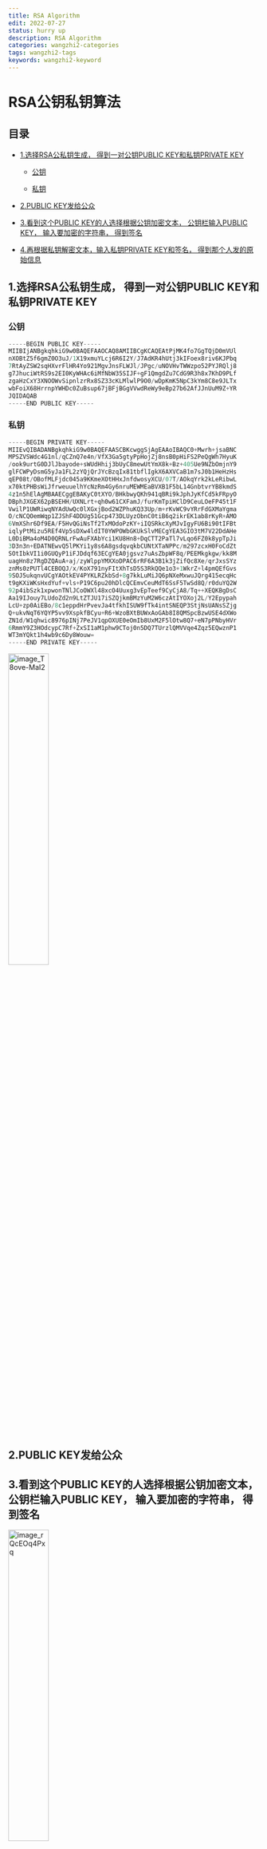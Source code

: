 ```yaml
---
title: RSA Algorithm
edit: 2022-07-27
status: hurry up
description: RSA Algorithm
categories: wangzhi2-categories
tags: wangzhi2-tags
keywords: wangzhi2-keyword
---
```


# RSA公钥私钥算法

## 目录

*   [1.选择RSA公私钥生成， 得到一对公钥PUBLIC KEY和私钥PRIVATE KEY](#1选择rsa公私钥生成-得到一对公钥public-key和私钥private-key)

    *   [公钥](#公钥)

    *   [私钥](#私钥)

*   [2.PUBLIC KEY发给公众](#2public-key发给公众)

*   [3.看到这个PUBLIC KEY的人选择根据公钥加密文本， 公钥栏输入PUBLIC KEY， 输入要加密的字符串， 得到签名](#3看到这个public-key的人选择根据公钥加密文本-公钥栏输入public-key-输入要加密的字符串-得到签名)

*   [4.再根据私钥解密文本，输入私钥PRIVATE KEY和签名， 得到那个人发的原始信息](#4再根据私钥解密文本输入私钥private-key和签名-得到那个人发的原始信息)

## 1.选择RSA公私钥生成， 得到一对公钥PUBLIC KEY和私钥PRIVATE KEY

### 公钥

```verilog
-----BEGIN PUBLIC KEY-----
MIIBIjANBgkqhkiG9w0BAQEFAAOCAQ8AMIIBCgKCAQEAtPjMK4fo7GgTQjD0mVUl
nXOBtZ5f6gmZ0O3uJ/1X19xmuYLcj6R6I2Y/J7AdKR4hUtj3kIFoex8riv6KJPbq
7RtAyZSW2sqHXvrFlHR4Yo921MgvJnsFLWJl/JPgc/uNOVHvTWWzpo52PYJRQlj8
g7JhuciWtRS9s2EI0KyWHAc6iMfNbW35SIJF+gF1QmgdZu7CdG9R3h8x7KhD9PLf
zgaHzCxY3XNOOWvSipnlzrRx8SZ33cKLMlwlP9O0/wDpKmK5NpC3kYm8C8e9JLTx
wbFoiX68HrrnpYWHDc0ZuBsup67jBFjBGgVVwdReWy9eBp27b62AfJJnUuM9Z+YR
JQIDAQAB
-----END PUBLIC KEY-----
```

### 私钥

```verilog
-----BEGIN PRIVATE KEY-----
MIIEvQIBADANBgkqhkiG9w0BAQEFAASCBKcwggSjAgEAAoIBAQC0+Mwrh+jsaBNC
MPSZVSWdc4G1nl/qCZnQ7e4n/VfX3Ga5gtyPpHojZj8nsB0pHiFS2PeQgWh7HyuK
/ook9urtG0DJlJbayode+sWUdHhij3bUyC8mewUtYmX8k+Bz+405Ue9NZbOmjnY9
glFCWPyDsmG5yJa1FL2zYQjQrJYcBzqIx81tbflIgkX6AXVCaB1m7sJ0b1HeHzHs
qEP08t/OBofMLFjdc045a9KKmeXOtHHxJnfdwosyXCU/07T/AOkqYrk2kLeRibwL
x70ktPHBsWiJfrweuuelhYcNzRm4Gy6nruMEWMEaBVXB1F5bL14GnbtvrYB8kmdS
4z1n5hElAgMBAAECggEBAKyC0tXYO/BHkbwyQKh941qBRi9kJphJyKfCd5kFRpyO
DBphJXGEX62pBSEHH/UXNLrt+qh0w61CXFamJ/furKmTpiHClD9CeuLOeFP45t1F
VwilP1UWRiwqNYAdUwQc0lXGxjBod2WZPhuKQ33Up/m+rKvWC9vYRrFdGXMaYgma
O/cNCQOemWqp1ZJShF4DDUg51Gcp473DLUyzObnC0tiB6q2ikrEK1ab8rKyR+AMO
6VmXShr6Df9EA/F5HvQGiNsTf2TxMOdoPzKY+iIQSRkcXyMJvIgyFU6Bi90tIFBt
iqlyPtMizu5REf4Vp5sDXw4ldIT0YWPOWbGKUkSlvMECgYEA3GIO3tM7V22DdAHe
L0DiBMa4oM4D0QRNLrFwAuFXAbYci1KU8Hn8+DqCTT2PaTl7vLqo6FZ0k8ypTpJi
3D3n3n+EDATNEwvQ5lPKYi1y8s6A8gsdqvqkbCUNtXTaNPPc/m297zcxH0FoCdZt
SOtIbkVI1i0GUQyP1iFJDdqf63ECgYEA0jgsvz7uAsZbpWF8q/PEEMkgkgw/kk8M
uagHn8z7RgDZQAuA+aj/zyWlppYMXXoDPAC6rRF6A3B1k3jZifQc8Xe/qrJxsSYz
znMs0zPUTl4CEBOQJ/x/KoX791nyFItXhTsD5S3RkQQe1o3+1WkrZ+l4pmQEfGvs
9SOJ5ukqnvUCgYAOtkEV4PYKLRZkbSd+8g7kkLuMiJQ6pNXeMxwuJQrg415ecqHc
t9gKXiWKsHxdYuf+vls+P19C6pu20hDlcQCEmvCeuMdT6SsF5TwSd8Q/r0duYQ2W
92p4ibSzk1xpwonTNlJCoOWXl48xcO4Uuxg3vEpTeef9CyCjA8/Tq++XEQKBgDsC
Aa19IJouy7LUdoZd2n9LtZTJU17iSZQjkmBMzYuM2W6czAtIYOXoj2L/Y2Epypah
LcU+zp0AiEBo/8c1eppdHrPvevJa4tfkhISUW9fTk4intSNEQP3StjNsUANsSZjg
Q+ukvNqT6YQYP5vv9XspkfBCyu+R6+WzoBXtBUWxAoGAb8I8QMSpcBzwUSE4dXWo
ZN1d/W1qhwic8976pINj7PeJV1qpOXUE0eOmIb8UxM2F5lOtw8Q7+eN7pPNbyHVr
6RmmY9Z3HOdcypC7Rf+ZxSI1aM1phw9CToj0n5DQ7TUrzlQMVVqe4Zqz5EQwznP1
WT3mYQkt1h4wb9c6Dy8Wouw=
-----END PRIVATE KEY-----
```
<img src='https://raw.githubusercontent.com/TX-Leo/TX-Leo.github.io/main/_posts/2022-07-27-RSA-Algorithm/image/image_T8ove-MaI2.png' width="40%" alt="image_T8ove-MaI2">

## 2.PUBLIC KEY发给公众

## 3.看到这个PUBLIC KEY的人选择根据公钥加密文本， 公钥栏输入PUBLIC KEY， 输入要加密的字符串， 得到签名

<img src='https://raw.githubusercontent.com/TX-Leo/TX-Leo.github.io/main/_posts/2022-07-27-RSA-Algorithm/image/image_rQcEOq4Pxq.png' width="40%" alt="image_rQcEOq4Pxq">

## 4.再根据私钥解密文本，输入私钥PRIVATE KEY和签名， 得到那个人发的原始信息

<img src='https://raw.githubusercontent.com/TX-Leo/TX-Leo.github.io/main/_posts/2022-07-27-RSA-Algorithm/image/image_mtQMqoFYEA.png' width="40%" alt="image_mtQMqoFYEA">

公钥

> \-----BEGIN PUBLIC KEY-----
> MIIBIjANBgkqhkiG9w0BAQEFAAOCAQ8AMIIBCgKCAQEAq+IV6JDLEnPYtuWahTpJ
> \+f+TExnZUPlnwayDhc5FETbLgiyTzH+NmtCcBW42aHLQUeWwEAoWCn/YsIQrun8B
> gJUaLX7xBji/gKvU5MOLaZVU86x6tE9ViO1cCdKQu1PY7OxQEjq0UIjfMX9VIG+G
> YZ2ilpFwCutVlahnWkREkXKkBHWYyD4wjIY2PWse0sMPAH35XPlP/qJ+M9QNQ3e/
> nRxnQ041y6da6pmODyBBAMNvvEoJtWBrcEj0v5g2iSMLNGqoNG/j9cgNLQyAZ/ON
> qZp4vXNdVeiaCrhsORwNP1rL8BQjh8r27pC2dur3T6YGYehlCqNGtkAakr+tOdpy
> QQIDAQAB
> \-----END PUBLIC KEY-----

私钥

> \-----BEGIN PRIVATE KEY-----
> MIIEvAIBADANBgkqhkiG9w0BAQEFAASCBKYwggSiAgEAAoIBAQCr4hXokMsSc9i2
> 5ZqFOkn5/5MTGdlQ+WfBrIOFzkURNsuCLJPMf42a0JwFbjZoctBR5bAQChYKf9iw
> hCu6fwGAlRotfvEGOL+Aq9Tkw4tplVTzrHq0T1WI7VwJ0pC7U9js7FASOrRQiN8x
> f1Ugb4ZhnaKWkXAK61WVqGdaRESRcqQEdZjIPjCMhjY9ax7Sww8Afflc+U/+on4z
> 1A1Dd7+dHGdDTjXLp1rqmY4PIEEAw2+8Sgm1YGtwSPS/mDaJIws0aqg0b+P1yA0t
> DIBn842pmni9c11V6JoKuGw5HA0/WsvwFCOHyvbukLZ26vdPpgZh6GUKo0a2QBqS
> v6052nJBAgMBAAECggEAEQjMAQtwhLikbqPcp316XWNd0RPLvMGq7b/KHRWvNKCI
> lLMURr0RbJlmDQe6LqnKSYOI6l4Fhy7aa8v9hXMW1AZy3LVq76HqILdm1vEmPOWG
> 0Mt0MbB3GqXjbDnJDDeoFPrqiJP20NBvxjkHV7qVx9DWjzOEtiBSkA1riL+hSAS5
> 8mpbAjouMAMZIsiQtnBclOo3p2BX3B20S0IHzxoRU3281PACb83vrJB4SBxJySR1
> Qsey7WI4ZppZ1+tWeduuY8eSnQZCVR/t1CAIT5Tg3wN2Yk7RAO7cHBZTIGrkWPzM
> Rz3mA9c8UbHLrpIixKHeMWjx95ArAjWpGio/HQC1UQKBgQDXsl0CqGxHQGopNFcy
> ATf46fKW03m84LA4H+PZznuJ9MbCVrFlUuWBnF4nT0NZH1Sfqbg9Wr5k/aFUWz+F
> Ia7akr0hcGx+FGRGk9AfFV8ep55P0cru996ZSX5trUC5VfE1lVJMdyPwDD2jihUD
> \+lz/Ou8hzm0+lRPHfRkEMS839QKBgQDL//GCbusUw67nttSlAR08bYqI52KEPUxm
> SAgzukgRBODYVYqXAxbE6IksUEvS0OiMs/mrC4+MTtYeWfkitt5nSCsCEkveMvfm
> IN49eF8MRxD0jBGeB6WchlLROrNey4e6sYq6V4K4LNqHOWMA0ns/3ABDfbaewjI5
> eMQNiDj9nQKBgE9TM02U7y1NDT3WF/M164XJVAQQBgdmgqhBYiRqAZj8wlQaWecv
> k2QVQ7MlPVl7Yj3NxwoZY0f01u4VGMk3V/zeVlwD4oKDsVUba0DjNTYq4tfsCbvU
> wLKTCsH/I3yFlM3l+nxQnJDdj5WjZJMv8h+TZvqB1j9byAhng1m9VOY5AoGAV+6N
> 0nQvHncuuDBlvm4ZhQeOlG5wV6H4gYoBBxL/p15b8MQGhgtN0DiPkCtYU5m685NM
> Rf8otAjzYIfVzLHYcdp4t17dlvyPQIHgacyt46PqWg7aNS0EpNB9eDR+Rpkie0W2
> D5ZTAUJMO8dvtlYDzEXvUygoBIyei4lTsKWMMz0CgYAwkV7nkpqj/PRDWRAitwTs
> FW21qSeNb3w6jOajSqNWZiMfIWtApMRSdX5okAwAkPliOO70p3fVf+Ph63lch+nF
> m5VzPZ5pO0J/HtlS3QSJd1otim31TxK9vOfplcH+gdkosTbzM53Ondc9+hfNpeSM
> lbv904ujold/Rxf8UgonwA==
> \-----END PRIVATE KEY-----
